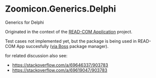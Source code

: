 # Zoomicon.Generics.Delphi
Generics for Delphi

Originated in the context of the [READ-COM Application](https://github.com/Zoomicon/READCOM_App) project.

Test cases not implemented yet, but the package is being used in READ-COM App succesfully ([via Boss](https://github.com/Zoomicon/READCOM_App) package manager).

for related discussion also see:
* https://stackoverflow.com/a/69646337/903783
* https://stackoverflow.com/a/69619047/903783
